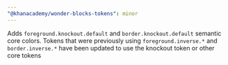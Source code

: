 ```yaml
---
"@khanacademy/wonder-blocks-tokens": minor
---
```


Adds `foreground.knockout.default` and `border.knockout.default` semantic core colors. Tokens that were previously using `foreground.inverse.*` and `border.inverse.*` have been updated to use the knockout token or other core tokens
